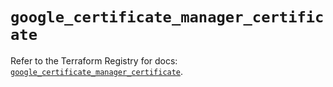 # `google_certificate_manager_certificate`

Refer to the Terraform Registry for docs: [`google_certificate_manager_certificate`](https://registry.terraform.io/providers/hashicorp/google/6.18.1/docs/resources/certificate_manager_certificate).
